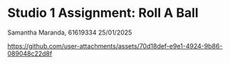 # Studio 1 Assignment: Roll A Ball
Samantha Maranda, 61619334
25/01/2025


https://github.com/user-attachments/assets/70d18def-e9e1-4924-9b86-089048c22d8f

